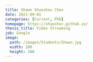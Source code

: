 ```yaml
---
title: Shawn Shuoshou Chen
date: 2021-09-01
categories: [Current, PhD]
homepage: https://shuoshuc.github.io/
thesis_title: Video Streaming
job: Google
image:
  path: /images/Students/Shawn.jpg
  width: 200
  height: 200
---
```


